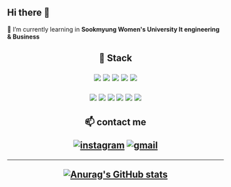 ## Hi there 👋
🌱 I’m currently learning in **Sookmyung Women's University It engineering & Business**

<h2 align="center"> 🎨 Stack <br> </p>
  <img src="https://img.shields.io/badge/React-61DAFB?style=round-square&logo=React&logoColor=white"/> 
 <img src="https://img.shields.io/badge/React_Native-61DAFB?style=round-square&logo=react&logoColor=white"/>
  <img src = "https://img.shields.io/badge/typescript-3178C6?style=round-square&logo=typescript&logoColor=white"/>
  <img src="https://img.shields.io/badge/JavaScript-F7DF1E?style=round-square&logo=javascript&logoColor=black"/>
  <img src="https://img.shields.io/badge/Python-3776AB?style=round-square&logo=Python&logoColor=white"/>
  </p>
  <img src="https://img.shields.io/badge/Webpack-8DD6F9?style=round-square&logo=webpack&logoColor=black"/>
  <img src="https://img.shields.io/badge/Vite-646CFF?style=round-square&logo=vite&logoColor=white"/>
 <img src="https://img.shields.io/badge/Tailwind_CSS-06B6D4?style=round-square&logo=tailwindcss&logoColor=white"/>
  <img src="https://img.shields.io/badge/Styled--components-DB7093?style=round-square&logo=styled-components&logoColor=white"/>
 <img src = "https://img.shields.io/badge/Figma-F24E1E?style=round-square&logo=Figma&logoColor=white"/> 
  <img src="https://img.shields.io/badge/MySQL-4479A1?style=round-square&logo=MySQL&logoColor=white"/> 
  

<h2 align="center"> 📫 contact me <br></p>


[![instagram](https://img.shields.io/badge/Instagram-E4405F?style=for-the-badge&logo=Instagram&logoColor=white)](https://www.instagram.com/stern_015)
[![gmail](https://img.shields.io/badge/Gmail-EA4335?style=for-the-badge&logo=Gmail&logoColor=white)](psm3st@gmail.com)

 
---
<div align="center">
  <p>
    <a href="https://github.com/anuraghazra/github-readme-stats">
      <img src="https://github-readme-stats.vercel.app/api?username=psm1st&show_icons=true&theme=radical" alt="Anurag's GitHub stats">
    </a>
  </p>
</div>
